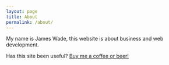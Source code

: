 ```yaml
---
layout: page
title: About
permalink: /about/
---
```


My name is James Wade, this website is about business and web development.

Has this site been useful? <a href="https://www.paypal.com/cgi-bin/webscr?cmd=_s-xclick&hosted_button_id=D4GMJHESCGRKS">Buy me a coffee or beer!</a>